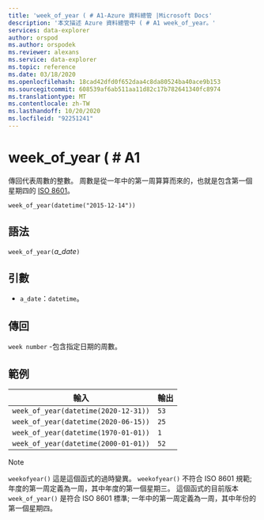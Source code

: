 ```yaml
---
title: 'week_of_year ( # A1-Azure 資料總管 |Microsoft Docs'
description: '本文描述 Azure 資料總管中 ( # A1 week_of_year。'
services: data-explorer
author: orspod
ms.author: orspodek
ms.reviewer: alexans
ms.service: data-explorer
ms.topic: reference
ms.date: 03/18/2020
ms.openlocfilehash: 18cad42dfd0f652daa4c8da80524ba40ace9b153
ms.sourcegitcommit: 608539af6ab511aa11d82c17b782641340fc8974
ms.translationtype: MT
ms.contentlocale: zh-TW
ms.lasthandoff: 10/20/2020
ms.locfileid: "92251241"
---
```

# <a name="week_of_year"></a>week_of_year ( # A1

傳回代表周數的整數。 周數是從一年中的第一周算算而來的，也就是包含第一個星期四的 [ISO 8601](https://en.wikipedia.org/wiki/ISO_8601#Week_dates)。

```kusto
week_of_year(datetime("2015-12-14"))
```

## <a name="syntax"></a>語法

`week_of_year(`*a_date*`)`

## <a name="arguments"></a>引數

* `a_date`：`datetime`。

## <a name="returns"></a>傳回

`week number` -包含指定日期的周數。

## <a name="examples"></a>範例

|輸入                                    |輸出|
|-----------------------------------------|------|
|`week_of_year(datetime(2020-12-31))`     |`53`  |
|`week_of_year(datetime(2020-06-15))`     |`25`  |
|`week_of_year(datetime(1970-01-01))`     |`1`   |
|`week_of_year(datetime(2000-01-01))`     |`52`  |

> [!NOTE]
> `weekofyear()` 這是這個函式的過時變異。 `weekofyear()` 不符合 ISO 8601 規範;年度的第一周定義為一周，其中年度的第一個星期三。
這個函式的目前版本 `week_of_year()` 是符合 ISO 8601 標準; 一年中的第一周定義為一周，其中年份的第一個星期四。